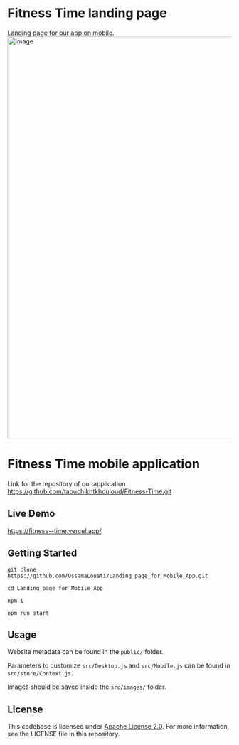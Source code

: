 # Fitness Time landing page
Landing page for our app on mobile.
<img width="906" alt="image" src="https://github.com/taouchikhtkhouloud/Landing_page_for_Mobile_App/assets/92301300/4803726e-4bae-4952-b15a-63f8cbf44e90">

# Fitness Time mobile application 
Link for the repository of our application
https://github.com/taouchikhtkhouloud/Fitness-Time.git
## Live Demo
https://fitness--time.vercel.app/

## Getting Started
```
git clone https://github.com/OssamaLouati/Landing_page_for_Mobile_App.git

cd Landing_page_for_Mobile_App

npm i

npm run start
```
## Usage

Website metadata can be found in the ```public/``` folder.

Parameters to customize ```src/Desktop.js``` and ```src/Mobile.js``` can be found in ```src/store/Context.js```.

Images should be saved inside the ```src/images/``` folder.

## License
This codebase is licensed under [Apache License 2.0](https://github.com/OssamaLouati/Landing_page_for_Mobile_App/blob/main/LICENSE). For more information, see the LICENSE file in this repository.
